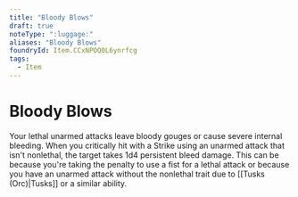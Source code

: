 ```yaml
---
title: "Bloody Blows"
draft: true
noteType: ":luggage:"
aliases: "Bloody Blows"
foundryId: Item.CCxNPOQ0L6ynrfcg
tags:
  - Item
---
```


# Bloody Blows

Your lethal unarmed attacks leave bloody gouges or cause severe internal bleeding. When you critically hit with a Strike using an unarmed attack that isn't nonlethal, the target takes 1d4 persistent bleed damage. This can be because you're taking the penalty to use a fist for a lethal attack or because you have an unarmed attack without the nonlethal trait due to [[Tusks (Orc)|Tusks]] or a similar ability.
